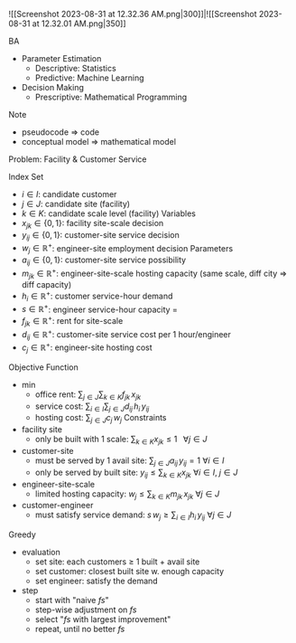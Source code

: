 
![[Screenshot 2023-08-31 at 12.32.36 AM.png|300]]|![[Screenshot 2023-08-31 at 12.32.01 AM.png|350]]

BA
- Parameter Estimation
	- Descriptive:  Statistics
	- Predictive:   Machine Learning
- Decision Making
	- Prescriptive: Mathematical Programming

Note
- pseudocode => code
- conceptual model => mathematical model

Problem: Facility & Customer Service

Index Set
- $i\in I$:  candidate customer
- $j\in J$:  candidate site (facility)
- $k\in K$:  candidate scale level (facility)
Variables
- $x_{jk}\in\{0,\,1\}$:  facility site-scale decision
- $y_{ij}\in\{0,\,1\}$:  customer-site service decision
- $w_j\in\mathbb{R}^+$:   engineer-site employment decision
Parameters
- $a_{ij}\in\{0,\,1\}$:  customer-site service possibility
- $m_{jk}\in\mathbb{R}^+$:  engineer-site-scale hosting capacity
              (same scale, diff city => diff capacity)
- $h_i\in\mathbb{R}^+$:  customer service-hour demand
- $s\in\mathbb{R}^+$:  engineer service-hour capacity
=
- $f_{jk}\in\mathbb{R}^+$:  rent for site-scale
- $d_{ij}\in\mathbb{R}^+$:  customer-site service cost per 1 hour/engineer
- $c_j\in\mathbb{R}^+$:  engineer-site hosting cost

Objective Function
- $\min$
	- office rent:  $\displaystyle\sum_{j\in J}\sum_{k\in K}f_{jk}\,x_{jk}$
	- service cost:  $\displaystyle\sum_{i\in I}\sum_{j\in J}d_{ij}\,h_i\,y_{ij}$
	- hosting cost:  $\displaystyle\sum_{j\in J}c_{j}\,w_j$
Constraints
- facility site
	- only be built with 1 scale:  $\displaystyle\sum_{k\in K}x_{jk}\leq1\;\;\;\forall{j\in J}$
- customer-site
	- must be served by 1 avail site:  $\displaystyle\sum_{j\in J}a_{ij}\,y_{ij}=1$  $\forall{i\in I}$
	- only be served by built site:  $y_{ij}\leq\displaystyle\sum_{k\in K}x_{jk}$  $\forall{i\in I},\;{j\in J}$
- engineer-site-scale
	- limited hosting capacity:  $w_j\leq\displaystyle\sum_{k\in K}m_{jk}\,x_{jk}$  $\forall{j\in J}$
- customer-engineer
	- must satisfy service demand:  $s\,w_{j}\geq\displaystyle\sum_{i\in I}h_i\,y_{ij}$  $\forall{j\in J}$

Greedy
- evaluation
	- set site: each customers $\geq$ 1 built + avail site
	- set customer: closest built site w. enough capacity
	- set engineer: satisfy the demand
- step
	- start with "naive $fs$"
	- step-wise adjustment on $fs$
	- select "$fs$ with largest improvement"
	- repeat, until no better $fs$